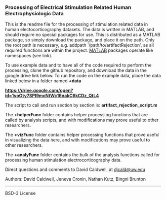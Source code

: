 ### Processing of Electrical Stimulation Related Human Electrophysiologic Data

This is the readme file for the processing of stimulation related data in human electocorticography datasets. The data is written in MATLAB, and should require no special packages for use. This is distributed as a MATLAB package, so simply download the package, and place it on the path. Only the root path is necessary, e.g. addpath '/path/to/artifactRejection', as all required functions are within the project. [MATLAB](https://www.mathworks.com/help/matlab/matlab_oop/scoping-classes-with-packages.html "MATLAB Packages") packages operate like namespaces (see link).

To use example data and to have all of the code required to perform the processing, clone the github repository, and download the data in the google drive link below. To run the code on the example data, place the data linked below in a folder named **+data**

**https://drive.google.com/open?id=1yoOty7SPI9mcNtWc16nakC6kCDz_QtL4**

The script to call and run section by section is:
**artifact_rejection_script.m**

The **+helperFunc** folder contains helper processing functions that are called by analysis scripts, and with modifications may prove useful to other researchers.

The **+vizFunc** folder contains helper processing functions that prove useful in visualizing the data here, and with modifications may prove useful to other researchers.

The **+analyFunc** folder contains the bulk of the analysis functions called for processing human stimulation electrocorticography data.

Direct questions and comments to David Caldwell, at djcald@uw.edu

Authors: David Caldwell, Jeneva Cronin, Nathan Kutz, Bingni Brunton

___

BSD-3 License
